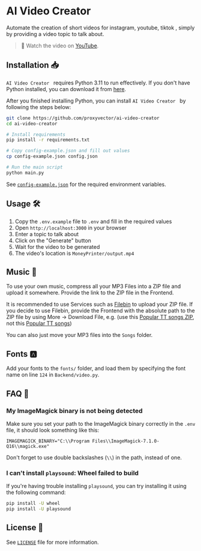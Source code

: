 # AI Video Creator 

Automate the creation of short videos for instagram, youtube, tiktok , simply by providing a video topic to talk about.

> **🎥** Watch the video on [YouTube](https://youtu.be/4Z_FKd6UPE0).

## Installation 📥

`AI Video Creator ` requires Python 3.11 to run effectively. If you don't have Python installed, you can download it from [here](https://www.python.org/downloads/).

After you finished installing Python, you can install `AI Video Creator ` by following the steps below:

```bash
git clone https://github.com/proxyvector/ai-video-creator
cd ai-video-creator

# Install requirements
pip install -r requirements.txt

# Copy config-example.json and fill out values
cp config-example.json config.json

# Run the main script
python main.py
```

See [`config-example.json`](config-example.json) for the required environment variables.

## Usage 🛠️

1. Copy the `.env.example` file to `.env` and fill in the required values
1. Open `http://localhost:3000` in your browser
1. Enter a topic to talk about
1. Click on the "Generate" button
1. Wait for the video to be generated
1. The video's location is `MoneyPrinter/output.mp4`

## Music 🎵

To use your own music, compress all your MP3 Files into a ZIP file and upload it somewhere. Provide the link to the ZIP file in the Frontend.

It is recommended to use Services such as [Filebin](https://filebin.net) to upload your ZIP file. If you decide to use Filebin, provide the Frontend with the absolute path to the ZIP file by using More -> Download File, e.g. (use this [Popular TT songs ZIP](https://filebin.net/klylrens0uk2pnrg/drive-download-20240209T180019Z-001.zip), not this [Popular TT songs](https://filebin.net/2avx134kdibc4c3q))

You can also just move your MP3 files into the `Songs` folder. 

## Fonts 🅰

Add your fonts to the `fonts/` folder, and load them by specifying the font name on line `124` in `Backend/video.py`.

## FAQ 🤔

### My ImageMagick binary is not being detected

Make sure you set your path to the ImageMagick binary correctly in the `.env` file, it should look something like this:

```env
IMAGEMAGICK_BINARY="C:\\Program Files\\ImageMagick-7.1.0-Q16\\magick.exe"
```

Don't forget to use double backslashes (`\\`) in the path, instead of one.

### I can't install `playsound`: Wheel failed to build

If you're having trouble installing `playsound`, you can try installing it using the following command:

```bash
pip install -U wheel
pip install -U playsound
```
## License 📝

See [`LICENSE`](LICENSE) file for more information.
